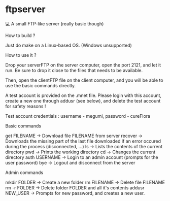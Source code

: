 # ftpserver
:computer: A small FTP-like server (really basic though)

How to build ?

Just do make on a Linux-based OS. (Windows unsupported)

How to use it ?

Drop your serverFTP on the server computer, open the port 2121, and let it run. 
Be sure to drop it close to the files that needs to be available.

Then, open the clientFTP file on the client computer, and you will be able to use the basic commands directly.

A test account is provided on the .mnet file. Please login with this account, create a new one through addusr (see below), and
delete the test account for safety reasons !

Test account credentials : username - megumi, password - cureFlora

Basic commands

get FILENAME -> Download file FILENAME from server
recover -> Downloads the missing part of the last file downloaded if an error occured during the process (disconnected, ...)
ls -> Lists the contents of the current directory
pwd -> Prints the working directory
cd -> Changes the current directory
auth USERNAME -> Login to an admin account (prompts for the user password)
bye -> Logout and disconnect from the server

Admin commands

mkdir FOLDER -> Create a new folder
rm FILENAME -> Delete file FILENAME
rm -r FOLDER -> Delete folder FOLDER and all it's contents
addusr NEW_USER -> Prompts for new password, and creates a new user.

